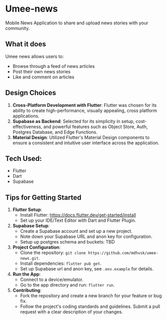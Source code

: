 # Umee-news
Mobile News Application to share and upload news stories with your community. 

## What it does
Umee news allows users to:
* Browse through a feed of news articles
* Post their own news stories
* Like and comment on articles


## Design Choices 

1. **Cross-Platform Development with Flutter**: Flutter was chosen for its ability to create high-performance, visually appealing, cross platform applications.
2. **Supabase as Backend**: Selected for its simplicity in setup, cost-effectiveness, and powerful features such as Object Store, Auth, Postgres Database, and Edge Functions.
3. **Material Design**: Utilized Flutter's Material Design components to ensure a consistent and intuitive user interface across the application.

## Tech Used: 
* Flutter
* Dart
* Supabase

## Tips for Getting Started 
1. **Flutter Setup**:
    * Install Flutter: https://docs.flutter.dev/get-started/install
    * Set up your IDE/Text Editor with Dart and Flutter Plugin.
2. **Supabase Setup**:
    * Create a Supabase account and set up a new project.
    * Note down your Supabase URL and anon key for configuration.
    * Setup up postgres schema and buckets: TBD
3. **Project Configuration**: 
    * Clone the repository: `git clone https://github.com/mdhvsk/umee-news.git`.
    * Install dependencies: `flutter pub get`.
    * Set up Supabase url and anon key, see `.env.example` for details.
4. **Run the App**:
    * Connect to a device/emulator.
    * Go to the app directory and run: `flutter run`.
5. **Contributing**: 
    * Fork the repository and create a new branch for your feature or bug fix.
    * Follow the project's coding standards and guidelines.
Submit a pull request with a clear description of your changes.


